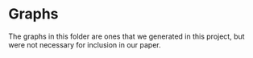 # Graphs
The graphs in this folder are ones that we generated in this project, but were
not necessary for inclusion in our paper. 
